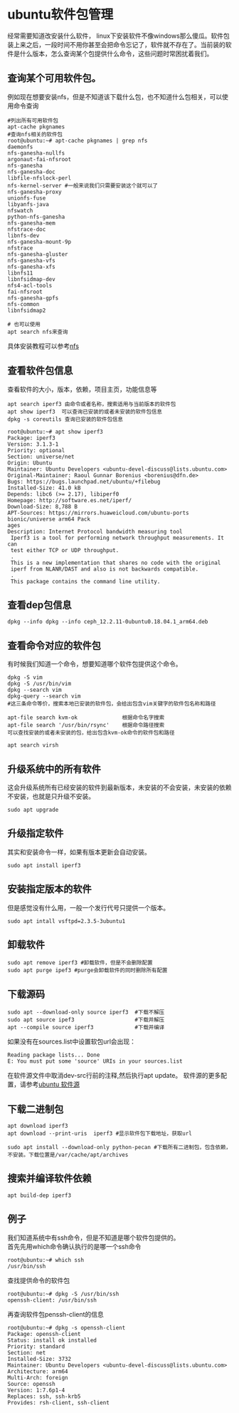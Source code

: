 ubuntu软件包管理
=================
经常需要知道改安装什么软件， linux下安装软件不像windows那么傻瓜。软件包装上来之后，一段时间不用你甚至会把命令忘记了，软件就不存在了。当前装的软件是什么版本，怎么查询某个包提供什么命令，这些问题时常困扰着我们。

## 查询某个可用软件包。
例如现在想要安装nfs，但是不知道该下载什么包，也不知道什么包相关，可以使用命令查询
```shell-session
#列出所有可用软件包
apt-cache pkgnames
#查询nfs相关的软件包
root@ubuntu:~# apt-cache pkgnames | grep nfs
daemonfs
nfs-ganesha-nullfs
argonaut-fai-nfsroot
nfs-ganesha
nfs-ganesha-doc
libfile-nfslock-perl
nfs-kernel-server #一般来说我们只需要安装这个就可以了
nfs-ganesha-proxy
unionfs-fuse
libyanfs-java
nfswatch
python-nfs-ganesha
nfs-ganesha-mem
nfstrace-doc
libnfs-dev
nfs-ganesha-mount-9p
nfstrace
nfs-ganesha-gluster
nfs-ganesha-vfs
nfs-ganesha-xfs
libnfs11
libnfsidmap-dev
nfs4-acl-tools
fai-nfsroot
nfs-ganesha-gpfs
nfs-common
libnfsidmap2

# 也可以使用
apt search nfs来查询
```
具体安装教程可以参考[nfs](nfs.md)

## 查看软件包信息
查看软件的大小，版本，依赖，项目主页，功能信息等
```shell-session
apt search iperf3 由命令或者名称，搜索适用与当前版本的软件包
apt show iperf3  可以查询已安装的或者未安装的软件包信息
dpkg -s coreutils 查询已安装的软件包信息
```
```shell-session
root@ubuntu:~# apt show iperf3
Package: iperf3
Version: 3.1.3-1
Priority: optional
Section: universe/net
Origin: Ubuntu
Maintainer: Ubuntu Developers <ubuntu-devel-discuss@lists.ubuntu.com>
Original-Maintainer: Raoul Gunnar Borenius <borenius@dfn.de>
Bugs: https://bugs.launchpad.net/ubuntu/+filebug
Installed-Size: 41.0 kB
Depends: libc6 (>= 2.17), libiperf0
Homepage: http://software.es.net/iperf/
Download-Size: 8,788 B
APT-Sources: https://mirrors.huaweicloud.com/ubuntu-ports bionic/universe arm64 Pack                                                                                                         ages
Description: Internet Protocol bandwidth measuring tool
 Iperf3 is a tool for performing network throughput measurements. It can
 test either TCP or UDP throughput.
 .
 This is a new implementation that shares no code with the original
 iperf from NLANR/DAST and also is not backwards compatible.
 .
 This package contains the command line utility.
```

## 查看dep包信息
```
dpkg --info dpkg --info ceph_12.2.11-0ubuntu0.18.04.1_arm64.deb
```
## 查看命令对应的软件包
有时候我们知道一个命令，想要知道哪个软件包提供这个命令。
```shell-session
dpkg -S vim
dpkg -S /usr/bin/vim
dpkg --search vim
dpkg-query --search vim
#这三条命令等价，搜索本地已安装的软件包，会给出包含vim关键字的软件包名称和路径

apt-file search kvm-ok              根据命令名字搜索
apt-file search '/usr/bin/rsync'    根据命令路径搜索
可以查找安装的或者未安装的包，给出包含kvm-ok命令的软件包和路径

apt search virsh
```

## 升级系统中的所有软件
这会升级系统所有已经安装的软件到最新版本，未安装的不会安装，未安装的依赖不安装，也就是只升级不安装。
```
sudo apt upgrade
```
## 升级指定软件
其实和安装命令一样，如果有版本更新会自动安装。
```
sudo apt install iperf3
```

## 安装指定版本的软件
但是感觉没有什么用，一般一个发行代号只提供一个版本。
```
sudo apt intall vsftpd=2.3.5-3ubuntu1
```
## 卸载软件
```
sudo apt remove iperf3 #卸载软件，但是不会删除配置
sudo apt purge ipef3 #purge会卸载软件的同时删除所有配置
```
## 下载源码

```
sudo apt --download-only source iperf3  #下载不解压
sudo apt source ipef3                   #下载并解压
apt --compile source iperf3             #下载并编译

```
如果没有在sources.list中设置软包url会出现：
```
Reading package lists... Done
E: You must put some 'source' URIs in your sources.list
```
在软件源文件中取消dev-src行前的注释,然后执行apt update。 软件源的更多配置，请参考[ubuntu 软件源](ubuntu_sources_list.md)

## 下载二进制包
```
apt download iperf3
apt download --print-uris  iperf3 #显示软件包下载地址，获取url

sudo apt install --download-only python-pecan #下载所有二进制包，包含依赖，不安装。下载位置是/var/cache/apt/archives

```
## 搜索并编译软件依赖
```
apt build-dep iperf3
```

## 例子
我们知道系统中有ssh命令，但是不知道是哪个软件包提供的。  
首先先用which命令确认执行的是哪一个ssh命令
```shell-session
root@ubuntu:~# which ssh
/usr/bin/ssh
```
查找提供命令的软件包
```shell-session
root@ubuntu:~# dpkg -S /usr/bin/ssh
openssh-client: /usr/bin/ssh
```
再查询软件包penssh-client的信息
```shell-session
root@ubuntu:~# dpkg -s openssh-client
Package: openssh-client
Status: install ok installed
Priority: standard
Section: net
Installed-Size: 3732
Maintainer: Ubuntu Developers <ubuntu-devel-discuss@lists.ubuntu.com>
Architecture: arm64
Multi-Arch: foreign
Source: openssh
Version: 1:7.6p1-4
Replaces: ssh, ssh-krb5
Provides: rsh-client, ssh-client
```
